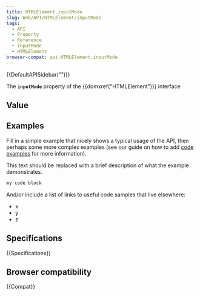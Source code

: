 ```yaml
---
title: HTMLElement.inputMode
slug: Web/API/HTMLElement/inputMode
tags:
  - API
  - Property
  - Reference
  - inputMode
  - HTMLElement
browser-compat: api.HTMLElement.inputMode
---
```

{{DefaultAPISidebar("")}}

The **`inputMode`** property of the {{domxref("HTMLElement")}} interface 

## Value



## Examples

Fill in a simple example that nicely shows a typical usage of the API, then perhaps some more complex examples (see our guide on how to add [code examples](/en-US/docs/MDN/Contribute/Structures/Code_examples) for more information).

This text should be replaced with a brief description of what the example demonstrates.

```js
my code block
```

And/or include a list of links to useful code samples that live elsewhere:

*   x
*   y
*   z

## Specifications

{{Specifications}}

## Browser compatibility

{{Compat}}


